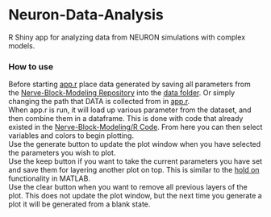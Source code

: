# Neuron-Data-Analysis
R Shiny app for analyzing data from NEURON simulations with complex models.  

### How to use  
Before starting [app.r](https://github.com/joey-kilgore/Neuron-Data-Analysis/blob/master/Neuron-Shiny/app.R) place data generated by saving all parameters from the [Nerve-Block-Modeling Repository](https://github.com/joey-kilgore/Nerve-Block-Modeling) into the [data folder](https://github.com/joey-kilgore/Neuron-Data-Analysis/tree/master/Neuron-Shiny/Data). Or simply changing the path that DATA is collected from in [app.r](https://github.com/joey-kilgore/Neuron-Data-Analysis/blob/master/Neuron-Shiny/app.R).   
When app.r is run, it will load up various parameter from the dataset, and then combine them in a dataframe. This is done with code that already existed in the [Nerve-Block-Modeling/R Code](https://github.com/joey-kilgore/Nerve-Block-Modeling/tree/master/R%20Code). From here you can then select variables and colors to begin plotting.  
Use the generate button to update the plot window when you have selected the parameters you wish to plot.  
Use the keep button if you want to take the current parameters you have set and save them for layering another plot on top. This is similar to the [hold on](https://www.mathworks.com/help/matlab/ref/hold.html) functionality in MATLAB.  
Use the clear button when you want to remove all previous layers of the plot. This does not update the plot window, but the next time you generate a plot it will be generated from a blank state.  
